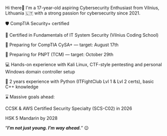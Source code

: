 Hi there👋 I'm a 17-year-old aspiring Cybersecurity Enthusiast from Vilnius, Lithuania 🇱🇹 with a strong passion for cybersecurity since 2021.

🛡️ CompTIA Security+ certified

🧠 Certified in Fundamentals of IT System Security (Vilnius Coding School)

🎯 Preparing for CompTIA CySA+ — target: August 17th

🎯 Preparing for PNPT (TCM) — target: October 29th

💻 Hands-on experience with Kali Linux, CTF-style pentesting and personal Windows domain controller setup

🐍 2 years experience with Python (ITFightClub Lvl 1 & Lvl 2 certs), basic C++ knowledge

⌛ Massive goals ahead:


  CCSK & AWS Certified Security Specialty (SCS-C02) in 2026

  HSK 5 Mandarin by 2028



“***I’m not just young. I’m way ahead.***” 😉

